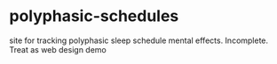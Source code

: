 # polyphasic-schedules

site for tracking polyphasic sleep schedule mental effects.
Incomplete. Treat as web design demo
